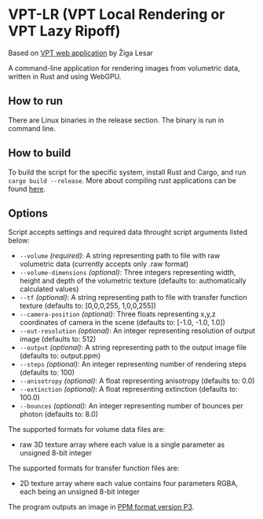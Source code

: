 # VPT-LR (VPT Local Rendering or VPT Lazy Ripoff)
Based on [VPT web application](https://github.com/terier/vpt) by Žiga Lesar

A command-line application for rendering images from volumetric data, written in Rust and using WebGPU.

## How to run
There are Linux binaries in the release section. The binary is run in command line.

## How to build
To build the script for the specific system, install Rust and Cargo, and run ``cargo build --release``. More about compiling rust applications can be found [here](https://doc.rust-lang.org/cargo/commands/cargo-build.html).

## Options
Script accepts settings and required data throught script arguments listed below:

* `--volume` *(required)*: A string representing path to file with raw volumetric data (currently accepts only .raw format)
* `--volume-dimensions` *(optional)*: Three integers representing width, height and depth of the volumetric texture (defaults to: authomatically calculated values)
* `--tf` *(optional)*: A string representing path to file with transfer function texture (defaults to: [0,0,0,255, 1,0,0,255])
* `--camera-position` *(optional)*: Three floats representing x,y,z coordinates of camera in the scene (defaults to: [-1.0, -1.0, 1.0])
* `--out-resolution` *(optional)*: An integer representing resolution of output image (defaults to: 512)
* `--output` *(optional)*: A string representing path to the output image file (defaults to: output.ppm)
* `--steps` *(optional)*: An integer representing number of rendering steps (defaults to: 100)
* `--anisotropy` *(optional)*: A float representing anisotropy (defaults to: 0.0)
* `--extinction` *(optional)*: A float representing extinction (defaults to: 100.0)
* `--bounces` *(optional)*: An integer representing number of bounces per photon (defaults to: 8.0)

The supported formats for volume data files are:
- raw 3D texture array where each value is a single parameter as unsigned 8-bit integer

The supported formats for transfer function files are:
- 2D texture array where each value contains four parameters RGBA, each being an unsigned 8-bit integer

The program outputs an image in [PPM format version P3](https://en.wikipedia.org/wiki/Netpbm).